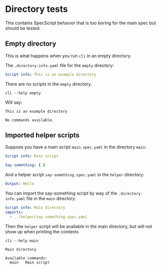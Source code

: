 # Directory tests

This contains SpecScript behavior that is too boring for the main spec but should be tested.

## Empty directory

This is what happens when you run `cli` in an empty directory.

The `.directory-info.yaml` file for the `empty` directory:

```yaml file=empty/.directory-info.yaml
Script info: This is an example directory
```

There are no scripts in the `empty` directory.

```shell cli
cli --help empty
```

Will say:

```output
This is an example directory

No commands available.
```

## Imported helper scripts

Suppose you have a main script `main.spec.yaml` in the directory `main`:

```yaml file=main/main.spec.yaml
Script info: Main script

Say something: { }
```

And a helper script `say-something.spec.yaml` in the `helper` directory:

```yaml file=helper/helper.spec.yaml
Output: Hello
```

You can import the say-something script by way of the `.directory-info.yaml` file in the `main` directory:

```yaml file=main/.directory-info.yaml
Script info: Main directory
imports:
  - ../helper/say-something.spec.yaml
```

Then the `helper` script will be available in the main directory, but will not show up when printing the contents

```shell cli
cli --help main
```

```output
Main directory

Available commands:
  main   Main script
```
